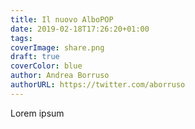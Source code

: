 ```yaml
---
title: Il nuovo AlboPOP
date: 2019-02-18T17:26:20+01:00
tags: 
coverImage: share.png
draft: true
coverColor: blue
author: Andrea Borruso
authorURL: https://twitter.com/aborruso
---
```


Lorem ipsum
